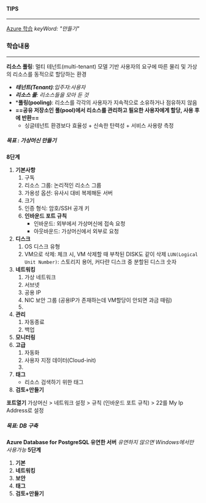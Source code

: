 #### TIPS
---
[Azure 학습](https://learn.microsoft.com/ko-kr/training/azure/) _keyWord: "만들기"_
### 학습내용
---
**리소스 풀링**: 멀티 테넌트(multi-tenant) 모델 기반 사용자의 요구에 따른 물리 및 가상의 리소스를 동적으로 할당하는 환경
- ***테넌트(Tenant)**:입주자:사용자*
- ***리소스 풀**: 리소스들을 모아 둔 것*
- ***풀링(pooling)**: 리소스를 각각의 사용자가 지속적으로 소유하거나 점유하지 않음
- **==공유 저장소인 풀(pool)에서 리소스를 관리하고 필요한 사용자에게 할당, 사용 후에 반환==**
	- 싱글테넌트 환경보다 효율성 + 신속한 탄력성 + 서비스 사용량 측정
##### 목표 : 가상머신 만들기
**8단계**
1. **기본사항**
	1. 구독
	2. 리소스 그룹: 논리적인 리소스 그룹
	3. 가용성 옵션: 유사시 대비 복제해둔 서버
	4. 크기
	5. 인증 형식: 암호/SSH 공개 키
	6. **인바운드 포트 규칙**
		- 인바운드: 외부에서 가상머신에 접속 요청
		- 아웃바운드: 가상머신에서 외부로 요청
1. **디스크**
	1. OS 디스크 유형
	2. VM으로 삭제: 체크 시, VM 삭제할 때 부착된 DISK도 같이 삭제
		`LUN(Logical Unit Number)`: 스토리지 용어, 커다란 디스크 중 분할된 디스크 숫자
2. **네트워킹**
	1. 가상 네트워크
	2. 서브넷
	3. 공용 IP
	4. NIC 보안 그룹 (공용IP가 존재하는데 VM할당이 안되면 과금 때림)
	5. 
3. **관리**
	1. 자동종료
	2. 백업
4. **모니터링**
5. **고급**
	1. 자동화
	2. 사용자 지정 데이터(Cloud-init)
	3. 
6. **태그**
	- 리소스 검색하기 위한 태그
7. **검토+만들기**

**포트열기**
가상머신 > 네트워크 설정 > 규칙 (인바운드 포트 규칙) > 22를 My Ip Address로 설정
##### 목표: DB 구축
**Azure Database for PostgreSQL 유연한 서버**
	*유연하지 않으면 Windows에서만 사용가능*
**5단계**
1. **기본**
2. **네트워킹**
3. **보안**
4. **태그**
5. **검토+만들기**